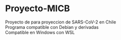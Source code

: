 # Proyecto-MICB
Proyecto de para proyeccion de SARS-CoV-2 en Chile\
Programa compatible con Debian y derivadas\
Compatible en Windows con WSL
